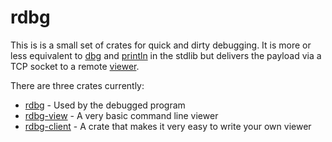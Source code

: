 # rdbg

This is is a small set of crates for quick and dirty debugging.
It is more or less equivalent to [dbg](https://doc.rust-lang.org/std/macro.dbg.html) and
[println](https://doc.rust-lang.org/std/macro.println.html) in the stdlib
but delivers the payload via a TCP socket to a remote
[viewer](https://crates.io/crates/rdbgp-view).

There are three crates currently:
* [rdbg](crates.io/crates/rdbg) - Used by the debugged program
* [rdbg-view](crates.io/crates/rdbg-view) - A very basic command line viewer
* [rdbg-client](crates.io/crates/rdbg-client) - A crate that makes it very easy to write your own viewer 
